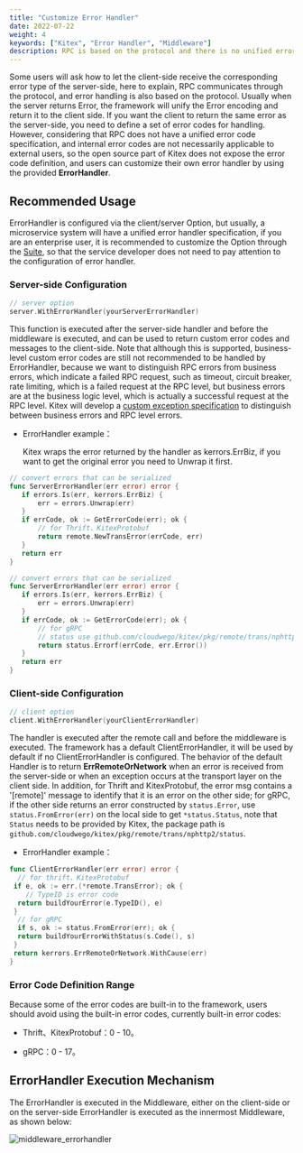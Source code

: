 ```yaml
---
title: "Customize Error Handler"
date: 2022-07-22
weight: 4
keywords: ["Kitex", "Error Handler", "Middleware"]
description: RPC is based on the protocol and there is no unified error code specification, so Kitex provides ErrorHandler to customize error handling.
---
```


Some users will ask how to let the client-side receive the corresponding error type of the server-side, here to explain, RPC communicates through the protocol, and error handling is also based on the protocol. Usually when the server returns Error, the framework will unify the Error encoding and return it to the client side. If you want the client to return the same error as the server-side, you need to define a set of error codes for handling. However, considering that RPC does not have a unified error code specification, and internal error codes are not necessarily applicable to external users, so the open source part of Kitex does not expose the error code definition, and users can customize their own error handler by using the provided **ErrorHandler**.

## Recommended Usage

ErrorHandler is configured via the client/server Option, but usually, a microservice system will have a unified error handler specification, if you are an enterprise user, it is recommended to customize the Option through the [Suite](../../framework-exten/suite), so that the service developer does not need to pay attention to the configuration of error handler.

### Server-side Configuration

```go
// server option
server.WithErrorHandler(yourServerErrorHandler)
```

This function is executed after the server-side handler and before the middleware is executed, and can be used to return custom error codes and messages to the client-side. Note that although this is supported, business-level custom error codes are still not recommended to be handled by ErrorHandler, because we want to distinguish RPC errors from business errors, which indicate a failed RPC request, such as timeout, circuit breaker, rate limiting, which is a failed request at the RPC level, but business errors are at the business logic level, which is actually a successful request at the RPC level. Kitex will develop a [custom exception specification](https://github.com/cloudwego/kitex/issues/511) to distinguish between business errors and RPC level errors.

* ErrorHandler example：

  Kitex wraps the error returned by the handler as kerrors.ErrBiz, if you want to get the original error you need to Unwrap it first.

```go
// convert errors that can be serialized
func ServerErrorHandler(err error) error {
   if errors.Is(err, kerrors.ErrBiz) {
       err = errors.Unwrap(err)
   }
   if errCode, ok := GetErrorCode(err); ok {
       // for Thrift、KitexProtobuf
       return remote.NewTransError(errCode, err)
   }
   return err
}

// convert errors that can be serialized
func ServerErrorHandler(err error) error {
   if errors.Is(err, kerrors.ErrBiz) {
       err = errors.Unwrap(err)
   }
   if errCode, ok := GetErrorCode(err); ok {
       // for gRPC
       // status use github.com/cloudwego/kitex/pkg/remote/trans/nphttp2/status
       return status.Errorf(errCode, err.Error())
   }
   return err
}
```

### Client-side Configuration

```go
// client option
client.WithErrorHandler(yourClientErrorHandler)
```

The handler is executed after the remote call and before the middleware is executed. The framework has a default ClientErrorHandler, it will be used by default if no ClientErrorHandler is configured. The behavior of the default Handler is to return **ErrRemoteOrNetwork** when an error is received from the server-side or when an exception occurs at the transport layer on the client side. In addition, for Thrift and KitexProtobuf, the error msg contains a '[remote]' message to identify that it is an error on the other side; for gRPC, if the other side returns an error constructed by `status.Error`, use `status.FromError(err)` on the local side to get `*status.Status`, note that `Status` needs to be provided by Kitex, the package path is `github.com/cloudwego/kitex/pkg/remote/trans/nphttp2/status`.

* ErrorHandler example：

```go
func ClientErrorHandler(err error) error {
  // for thrift、KitexProtobuf
 if e, ok := err.(*remote.TransError); ok {
    // TypeID is error code
  return buildYourError(e.TypeID(), e)
 }
  // for gRPC
  if s, ok := status.FromError(err); ok {
  return buildYourErrorWithStatus(s.Code(), s)
 }
 return kerrors.ErrRemoteOrNetwork.WithCause(err)
}
```

### Error Code Definition Range

Because some of the error codes are built-in to the framework, users should avoid using the built-in error codes, currently built-in error codes:

* Thrift、KitexProtobuf：0 - 10。

* gRPC：0 - 17。

## ErrorHandler Execution Mechanism

The ErrorHandler is executed in the Middleware, either on the client-side or on the server-side ErrorHandler is executed as the innermost Middleware, as shown below:

![middleware_errorhandler](/img/docs/middleware_errorhandler.png)
